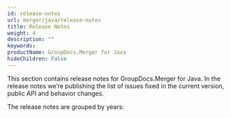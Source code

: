 ```yaml
---
id: release-notes
url: merger/java/release-notes
title: Release Notes
weight: 4
description: ""
keywords: 
productName: GroupDocs.Merger for Java
hideChildren: False
---
```


This section contains release notes for GroupDocs.Merger for Java. In the release notes we’re publishing the list of issues fixed in the current version, public API and behavior changes.

The release notes are grouped by years:
